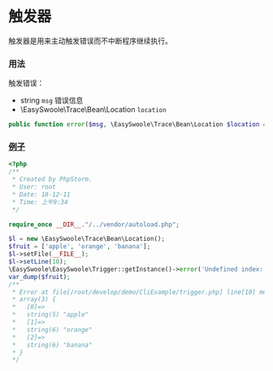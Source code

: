 # 触发器

触发器是用来主动触发错误而不中断程序继续执行。

### 用法

触发错误：

- string    `msg`    错误信息                           
- \EasySwoole\Trace\Bean\Location `location`  

```php
public function error($msg, \EasySwoole\Trace\Bean\Location $location = null)
```

### [例子](https://github.com/easy-swoole/demo/tree/3.x/CliExample/trigger.php)

```php
<?php
/**
 * Created by PhpStorm.
 * User: root
 * Date: 18-12-11
 * Time: 上午9:34
 */

require_once __DIR__."/../vendor/autoload.php";

$l = new \EasySwoole\Trace\Bean\Location();
$fruit = ['apple', 'orange', 'banana'];
$l->setFile(__FILE__);
$l->setLine(10);
\EasySwoole\EasySwoole\Trigger::getInstance()->error('Undefined index: key', $l);
var_dump($fruit);
/**
 * Error at file[/root/develop/demo/CliExample/trigger.php] line[10] message:[Undefined index: key]
 * array(3) {
 *   [0]=>
 *   string(5) "apple"
 *   [1]=>
 *   string(6) "orange"
 *   [2]=>
 *   string(6) "banana"
 * }
 */
```